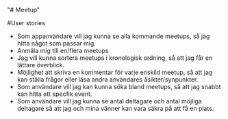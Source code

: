 "# Meetup" 

#User stories
- Som appanvändare vill jag kunna se alla kommande meetups, så jag hitta något som passar mig.
- Anmäla mig till en/flera meetups
- Jag vill kunna sortera meetups i kronologisk ordning, så att jag får en lättare överblick.
- Möjlighet att skriva en kommentar för varje enskild meetup, så att jag kan ställa frågor eller läsa andra användares åsikter/synpunkter.
- Som användare vill jag kan kunna söka bland meetups, så att jag snabbt kan hitta ett specfik event.
- Som användare vill jag kunna se antal deltagare och antal möjliga deltagare så att jag och mina vänner kan vara säkra på att få en plats.
